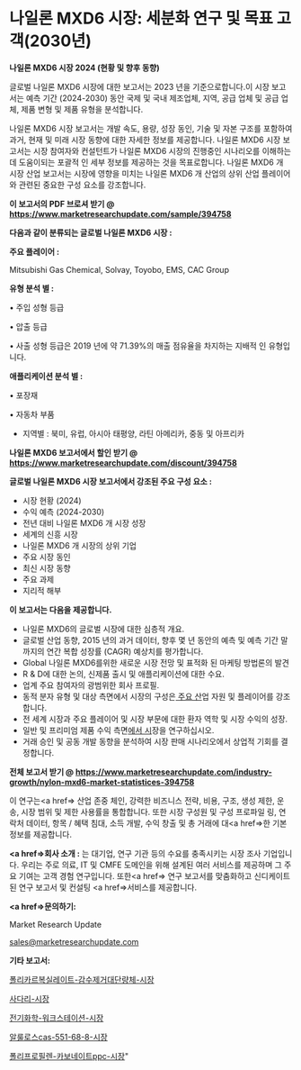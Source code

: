 # 나일론 MXD6 시장: 세분화 연구 및 목표 고객(2030년)

<strong>나일론 MXD6 시장 2024 (현황 및 향후 동향)</strong>

글로벌 나일론 MXD6 시장에 대한 보고서는 2023 년을 기준으로합니다.이 시장 보고서는 예측 기간 (2024-2030) 동안 국제 및 국내 제조업체, 지역, 공급 업체 및 공급 업체, 제품 변형 및 제품 유형을 분석합니다.

나일론 MXD6 시장 보고서는 개발 속도, 용량, 성장 동인, 기술 및 자본 구조를 포함하여 과거, 현재 및 미래 시장 동향에 대한 자세한 정보를 제공합니다. 나일론 MXD6 시장 보고서는 시장 참여자와 컨설턴트가 나일론 MXD6 시장의 진행중인 시나리오를 이해하는 데 도움이되는 포괄적 인 세부 정보를 제공하는 것을 목표로합니다. 나일론 MXD6 개 시장 산업 보고서는 시장에 영향을 미치는 나일론 MXD6 개 산업의 상위 산업 플레이어와 관련된 중요한 구성 요소를 강조합니다.



<strong>이 보고서의 PDF 브로셔 받기 @ <a href=https://www.marketresearchupdate.com/sample/394758>https://www.marketresearchupdate.com/sample/394758</a></strong>



<strong>다음과 같이 분류되는 글로벌 나일론 MXD6 시장 :</strong>



<strong>주요 플레이어 :</strong>

Mitsubishi Gas Chemical, Solvay, Toyobo, EMS, CAC Group



<strong>유형 분석 별 :</strong>

• 주입 성형 등급

• 압출 등급

• 사출 성형 등급은 2019 년에 약 71.39%의 매출 점유율을 차지하는 지배적 인 유형입니다.



<strong>애플리케이션 분석 별 :</strong>

• 포장재

• 자동차 부품

<ul>
  <li>지역별 : 북미, 유럽, 아시아 태평양, 라틴 아메리카, 중동 및 아프리카</li>
</ul>


<strong>나일론 MXD6 보고서에서 할인 받기 @ <a href=https://www.marketresearchupdate.com/discount/394758>https://www.marketresearchupdate.com/discount/394758</a></strong>



<strong>글로벌 나일론 MXD6 시장 보고서에서 강조된 주요 구성 요소 :</strong>
<ul>
  <li>시장 현황 (2024)</li>
  <li>수익 예측 (2024-2030)</li>
  <li>전년 대비 나일론 MXD6 개 시장 성장</li>
  <li>세계의 신흥 시장</li>
  <li>나일론 MXD6 개 시장의 상위 기업</li>
  <li>주요 시장 동인</li>
  <li>최신 시장 동향</li>
  <li>주요 과제</li>
  <li>지리적 해부</li>
</ul>


<strong>이 보고서는 다음을 제공합니다.</strong>
<ul>
  <li>나일론 MXD6의 글로벌 시장에 대한 심층적 개요.</li>
  <li>글로벌 산업 동향, 2015 년의 과거 데이터, 향후 몇 년 동안의 예측 및 예측 기간 말까지의 연간 복합 성장률 (CAGR) 예상치를 평가합니다.</li>
  <li>Global 나일론 MXD6를위한 새로운 시장 전망 및 표적화 된 마케팅 방법론의 발견</li>
  <li>R &amp; D에 대한 논의, 신제품 출시 및 애플리케이션에 대한 수요.</li>
  <li>업계 주요 참여자의 광범위한 회사 프로필.</li>
  <li>동적 분자 유형 및 대상 측면에서 시장의 구성은<a href=> 주요 산</a>업 자원 및 플레이어를 강조합니다.</li>
  <li>전 세계 시장과 주요 플레이어 및 시장 부문에 대한 환자 역학 및 시장 수익의 성장.</li>
  <li>일반 및 프리미엄 제품 수익 측면<a href=>에서 시</a>장을 연구하십시오.</li>
  <li>거래 승인 및 공동 개발 동향을 분석하여 시장 판매 시나리오에서 상업적 기회를 결정합니다.</li>
</ul>



<strong>전체 보고서 받기 @ <a href=https://www.marketresearchupdate.com/industry-growth/nylon-mxd6-market-statistices-394758>https://www.marketresearchupdate.com/industry-growth/nylon-mxd6-market-statistices-394758</a></strong>

이 연구는<a href=> 산업 존중</a> 체인, 강력한 비즈니스 전략, 비용, 구조, 생성 제한, 운송, 시장 범위 및 제한 사용률을 통합합니다. 또한 시장 구성원 및 구성 프로파일 링, 연락처 데이터, 항목 / 혜택 침대, 소득 개발, 수익 창출 및 총 거래에 대<a href=>한 기본 </a>정보를 제공합니다.



<strong><a href=>회사 소</a>개 :</strong>
는 대기업, 연구 기관 등의 수요를 충족시키는 시장 조사 기업입니다. 우리는 주로 의료, IT 및 CMFE 도메인을 위해 설계된 여러 서비스를 제공하며 그 주요 기여는 고객 경험 연구입니다. 또한<a href=> 연구 보</a>고서를 맞춤화하고 신디케이트 된 연구 보고서 및 컨설팅 <a href=>서비스</a>를 제공합니다.



<strong><a href=>문의하기:</a></strong>

Market Research Update

sales@marketresearchupdate.com



<strong>기타 보고서:</strong>

<a href=https://www.linkedin.com/pulse/폴리카르복실레이트-감수제거대단량체-시장-진입-전략-및-위험-평가2029년/>폴리카르복실레이트-감수제거대단량체-시장</a>

<a href=https://www.linkedin.com/pulse/사다리-시장-동향-및-성장-전망-isdailynews-kbylf/>사다리-시장</a>

<a href=https://www.linkedin.com/pulse/전기화학-워크스테이션-시장-현재-및-미래-성장-2029-analytics-avenue-adventures-24-ana-hzalf/>전기화학-워크스테이션-시장</a>

<a href=https://www.linkedin.com/pulse/알룰로스cas-551-68-8-시장-진입-전략-및-위험-평가2030년-7icqf/>알룰로스cas-551-68-8-시장</a>

<a href=https://www.linkedin.com/pulse/폴리프로필렌-카보네이트ppc-시장-현재-및-미래-성장-2029-k75jf/>폴리프로필렌-카보네이트ppc-시장</a>"
